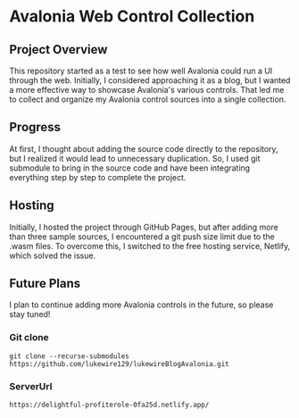 # Avalonia Web Control Collection
## Project Overview
This repository started as a test to see how well Avalonia could run a UI through the web. Initially, I considered approaching it as a blog, but I wanted a more effective way to showcase Avalonia's various controls. That led me to collect and organize my Avalonia control sources into a single collection.

## Progress
At first, I thought about adding the source code directly to the repository, but I realized it would lead to unnecessary duplication. So, I used git submodule to bring in the source code and have been integrating everything step by step to complete the project.

## Hosting
Initially, I hosted the project through GitHub Pages, but after adding more than three sample sources, I encountered a git push size limit due to the .wasm files. To overcome this, I switched to the free hosting service, Netlify, which solved the issue.

## Future Plans
I plan to continue adding more Avalonia controls in the future, so please stay tuned!

### Git clone
```
git clone --recurse-submodules https://github.com/lukewire129/lukewireBlogAvalonia.git
```

### ServerUrl
```
https://delightful-profiterole-0fa25d.netlify.app/
```

